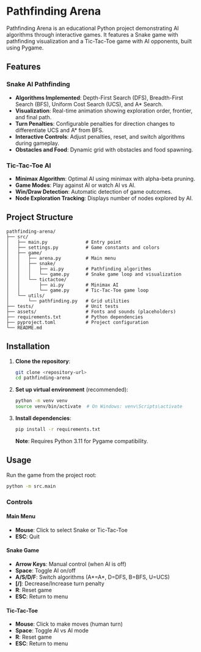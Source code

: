 # Pathfinding Arena

Pathfinding Arena is an educational Python project demonstrating AI algorithms through interactive games. It features a Snake game with pathfinding visualization and a Tic-Tac-Toe game with AI opponents, built using Pygame.

## Features

### Snake AI Pathfinding
- **Algorithms Implemented**: Depth-First Search (DFS), Breadth-First Search (BFS), Uniform Cost Search (UCS), and A* Search.
- **Visualization**: Real-time animation showing exploration order, frontier, and final path.
- **Turn Penalties**: Configurable penalties for direction changes to differentiate UCS and A* from BFS.
- **Interactive Controls**: Adjust penalties, reset, and switch algorithms during gameplay.
- **Obstacles and Food**: Dynamic grid with obstacles and food spawning.

### Tic-Tac-Toe AI
- **Minimax Algorithm**: Optimal AI using minimax with alpha-beta pruning.
- **Game Modes**: Play against AI or watch AI vs AI.
- **Win/Draw Detection**: Automatic detection of game outcomes.
- **Node Exploration Tracking**: Displays number of nodes explored by AI.

## Project Structure

```
pathfinding-arena/
├── src/
│   ├── main.py              # Entry point
│   ├── settings.py          # Game constants and colors
│   ├── game/
│   │   ├── arena.py         # Main menu
│   │   ├── snake/
│   │   │   ├── ai.py        # Pathfinding algorithms
│   │   │   └── game.py      # Snake game loop and visualization
│   │   └── tictactoe/
│   │       ├── ai.py        # Minimax AI
│   │       └── game.py      # Tic-Tac-Toe game loop
│   └── utils/
│       └── pathfinding.py   # Grid utilities
├── tests/                   # Unit tests
├── assets/                  # Fonts and sounds (placeholders)
├── requirements.txt         # Python dependencies
├── pyproject.toml           # Project configuration
└── README.md
```

## Installation

1. **Clone the repository**:
   ```bash
   git clone <repository-url>
   cd pathfinding-arena
   ```

2. **Set up virtual environment** (recommended):
   ```bash
   python -m venv venv
   source venv/bin/activate  # On Windows: venv\Scripts\activate
   ```

3. **Install dependencies**:
   ```bash
   pip install -r requirements.txt
   ```

   **Note**: Requires Python 3.11 for Pygame compatibility.

## Usage

Run the game from the project root:
```bash
python -m src.main
```

### Controls

#### Main Menu
- **Mouse**: Click to select Snake or Tic-Tac-Toe
- **ESC**: Quit

#### Snake Game
- **Arrow Keys**: Manual control (when AI is off)
- **Space**: Toggle AI on/off
- **A/S/D/F**: Switch algorithms (A*=A*, D=DFS, B=BFS, U=UCS)
- **[/]**: Decrease/Increase turn penalty
- **R**: Reset game
- **ESC**: Return to menu

#### Tic-Tac-Toe
- **Mouse**: Click to make moves (human turn)
- **Space**: Toggle AI vs AI mode
- **R**: Reset game
- **ESC**: Return to menu
